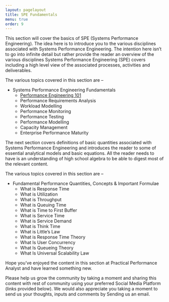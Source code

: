 ```yaml
---
layout: pagelayout
title: SPE Fundamentals
menu: true
order: 9
---
```


This section will cover the basics of SPE (Systems Performance Engineering). The idea here is to introduce you to the various disciplines associated with Systems Performance Engineering. The intention here isn’t to go into infinite detail but rather provide the reader an overview of the various disciplines Systems Performance Engineering (SPE) covers including a high level view of the associated processes, activities and deliverables.

The various topics covered in this section are –

* Systems Performance Engineering Fundamentals
  * [Performance Engineering 101](/pages/spe_fundamentals/performance_engineering_101/)
  * Performance Requirements Analysis
  * Workload Modelling
  * Performance Monitoring
  * Performance Testing
  * Performance Modelling
  * Capacity Management
  * Enterprise Performance Maturity

The next section covers definitions of basic quantities associated with Systems Performance Engineering and introduces the reader to some of essential analytical models and basic equations. All the reader needs to have is an understanding of high school algebra to be able to digest most of the relevant content.

The various topics covered in this section are –

* Fundamental Performance Quantities, Concepts & Important Formulae
  * What is Response Time
  * What is Utilization
  * What is Throughput
  * What is Queuing Time
  * What is Time to First Buffer
  * What is Service Time
  * What is Service Demand
  * What is Think Time
  * What is Little’s Law
  * What is Response Time Theory
  * What Is User Concurrency
  * What Is Queueing Theory
  * What Is Universal Scalability Law

Hope you’ve enjoyed the content in this section at Practical Performance Analyst and have learned something new. 

Please help us grow the community by taking a moment and sharing this content with rest of community using your preferred Social Media Platform (links provided below). We would also appreciate you taking a moment to send us your thoughts, inputs and comments by Sending us an email.
